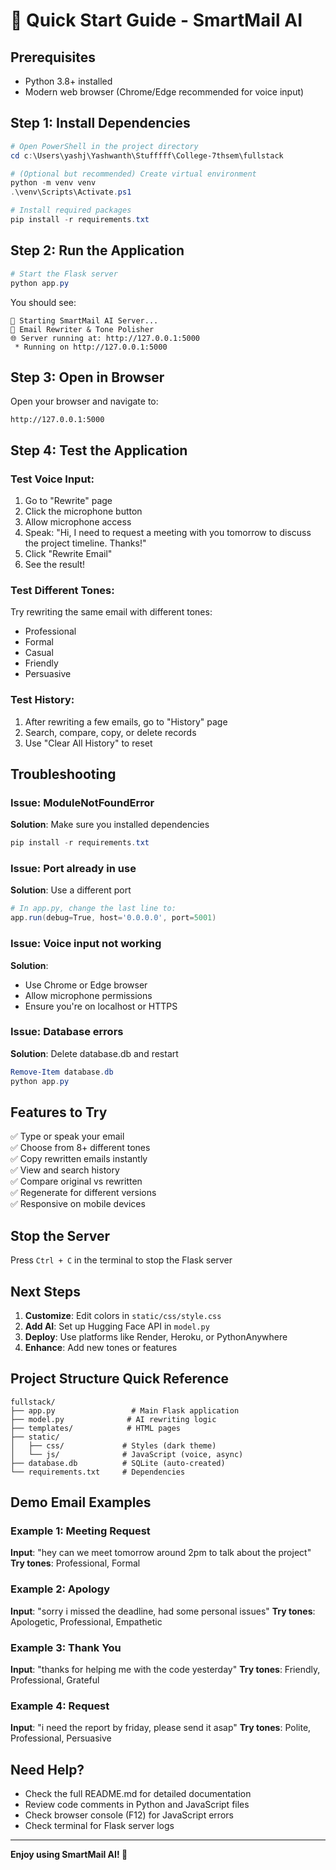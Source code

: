 # 🚀 Quick Start Guide - SmartMail AI

## Prerequisites
- Python 3.8+ installed
- Modern web browser (Chrome/Edge recommended for voice input)

## Step 1: Install Dependencies

```powershell
# Open PowerShell in the project directory
cd c:\Users\yashj\Yashwanth\Stufffff\College-7thsem\fullstack

# (Optional but recommended) Create virtual environment
python -m venv venv
.\venv\Scripts\Activate.ps1

# Install required packages
pip install -r requirements.txt
```

## Step 2: Run the Application

```powershell
# Start the Flask server
python app.py
```

You should see:
```
🚀 Starting SmartMail AI Server...
📧 Email Rewriter & Tone Polisher
🌐 Server running at: http://127.0.0.1:5000
 * Running on http://127.0.0.1:5000
```

## Step 3: Open in Browser

Open your browser and navigate to:
```
http://127.0.0.1:5000
```

## Step 4: Test the Application

### Test Voice Input:
1. Go to "Rewrite" page
2. Click the microphone button
3. Allow microphone access
4. Speak: "Hi, I need to request a meeting with you tomorrow to discuss the project timeline. Thanks!"
5. Click "Rewrite Email"
6. See the result!

### Test Different Tones:
Try rewriting the same email with different tones:
- Professional
- Formal
- Casual
- Friendly
- Persuasive

### Test History:
1. After rewriting a few emails, go to "History" page
2. Search, compare, copy, or delete records
3. Use "Clear All History" to reset

## Troubleshooting

### Issue: ModuleNotFoundError
**Solution**: Make sure you installed dependencies
```powershell
pip install -r requirements.txt
```

### Issue: Port already in use
**Solution**: Use a different port
```powershell
# In app.py, change the last line to:
app.run(debug=True, host='0.0.0.0', port=5001)
```

### Issue: Voice input not working
**Solution**: 
- Use Chrome or Edge browser
- Allow microphone permissions
- Ensure you're on localhost or HTTPS

### Issue: Database errors
**Solution**: Delete database.db and restart
```powershell
Remove-Item database.db
python app.py
```

## Features to Try

✅ Type or speak your email  
✅ Choose from 8+ different tones  
✅ Copy rewritten emails instantly  
✅ View and search history  
✅ Compare original vs rewritten  
✅ Regenerate for different versions  
✅ Responsive on mobile devices  

## Stop the Server

Press `Ctrl + C` in the terminal to stop the Flask server

## Next Steps

1. **Customize**: Edit colors in `static/css/style.css`
2. **Add AI**: Set up Hugging Face API in `model.py`
3. **Deploy**: Use platforms like Render, Heroku, or PythonAnywhere
4. **Enhance**: Add new tones or features

## Project Structure Quick Reference

```
fullstack/
├── app.py                 # Main Flask application
├── model.py              # AI rewriting logic
├── templates/            # HTML pages
├── static/
│   ├── css/             # Styles (dark theme)
│   └── js/              # JavaScript (voice, async)
├── database.db          # SQLite (auto-created)
└── requirements.txt     # Dependencies
```

## Demo Email Examples

### Example 1: Meeting Request
**Input**: "hey can we meet tomorrow around 2pm to talk about the project"
**Try tones**: Professional, Formal

### Example 2: Apology
**Input**: "sorry i missed the deadline, had some personal issues"
**Try tones**: Apologetic, Professional, Empathetic

### Example 3: Thank You
**Input**: "thanks for helping me with the code yesterday"
**Try tones**: Friendly, Professional, Grateful

### Example 4: Request
**Input**: "i need the report by friday, please send it asap"
**Try tones**: Polite, Professional, Persuasive

## Need Help?

- Check the full README.md for detailed documentation
- Review code comments in Python and JavaScript files
- Check browser console (F12) for JavaScript errors
- Check terminal for Flask server logs

---

**Enjoy using SmartMail AI! 🎉**
